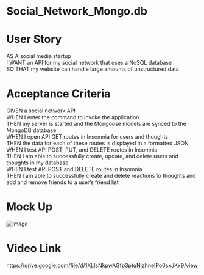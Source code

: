 # Social_Network_Mongo.db

# User Story
AS A social media startup<br/>
I WANT an API for my social network that uses a NoSQL database<br/>
SO THAT my website can handle large amounts of unstructured data<br/>

# Acceptance Criteria
GIVEN a social network API<br/>
WHEN I enter the command to invoke the application<br/>
THEN my server is started and the Mongoose models are synced to the MongoDB database<br/>
WHEN I open API GET routes in Insomnia for users and thoughts<br/>
THEN the data for each of these routes is displayed in a formatted JSON<br/>
WHEN I test API POST, PUT, and DELETE routes in Insomnia<br/>
THEN I am able to successfully create, update, and delete users and thoughts in my database<br/>
WHEN I test API POST and DELETE routes in Insomnia<br/>
THEN I am able to successfully create and delete reactions to thoughts and add and remove friends to a user’s friend list<br/>

# Mock Up
![image](https://user-images.githubusercontent.com/83068010/224874402-de84480a-1a91-4fa1-ab90-8670809502f2.png)

# Video Link
https://drive.google.com/file/d/1XLIsNkpwAGfp3ptqNlzhneIPo0sxJKx9/view

